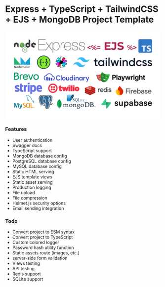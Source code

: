 # Express + TypeScript + TailwindCSS + EJS + MongoDB Project Template

![Template Header](./public/images/template-header.png)

### Features
- User authentication
- Swagger docs
- TypeScript support
- MongoDB database config
- PostgreSQL database config
- MySQL database config
- Static HTML serving
- EJS template views
- Static asset serving
- Production logging
- File upload
- File compression
- Helmet.js security options
- Email sending integration

### Todo
- Convert project to ESM syntax
- Convert project to TypeScript
- Custom colored logger
- Password hash utility function
- Static assets route (images, etc.)
- server-side form validation
- Views testing
- API testing
- Redis support
- SQLite support